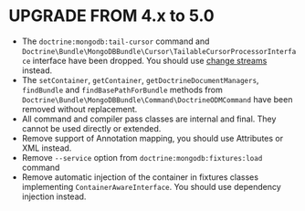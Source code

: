 UPGRADE FROM 4.x to 5.0
=======================

* The `doctrine:mongodb:tail-cursor` command and
  `Doctrine\Bundle\MongoDBBundle\Cursor\TailableCursorProcessorInterface`
  interface have been dropped. You should use
  [change streams](https://docs.mongodb.com/manual/changeStreams/) instead.
* The `setContainer`, `getContainer`, `getDoctrineDocumentManagers`,
  `findBundle` and `findBasePathForBundle` methods from
  `Doctrine\Bundle\MongoDBBundle\Command\DoctrineODMCommand` have been
  removed without replacement.
* All command and compiler pass classes are internal and final. They cannot be
  used directly or extended.
* Remove support of Annotation mapping, you should use Attributes or XML instead.
* Remove `--service` option from `doctrine:mongodb:fixtures:load` command
* Remove automatic injection of the container in fixtures classes implementing
  `ContainerAwareInterface`. You should use dependency injection instead.
